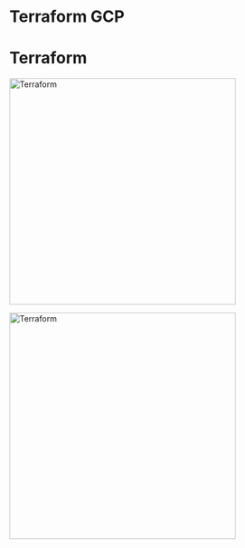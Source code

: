 # Terraform GCP

Terraform
=========

<img alt="Terraform" src="https://cdn.rawgit.com/hashicorp/terraform-website/master/content/source/assets/images/logo-hashicorp.svg"
 width="400px" high="200xp">

<img alt="Terraform" src="https://www.paradigmadigital.com/wp-content/uploads/2015/03/CloudPlatform_HorizontalLockup.png"
 width="400px" high="200xp">
